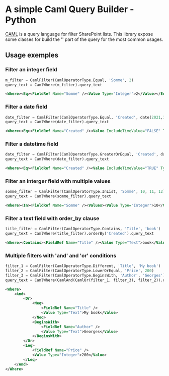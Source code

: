 # A simple Caml Query Builder - Python

[CAML](https://docs.microsoft.com/en-us/sharepoint/dev/schema/query-schema) is a query language for filter SharePoint lists.
This library expose some classes for build the '<query></query>' part of the query for the most common usages.


## Usage exemples

### Filter an integer field

```python
m_filter = CamlFilter(CamlOperatorType.Equal, 'Somme', 2)
query_text = CamlWhere(m_filter).query_text
```
```xml
<Where><Eq><FieldRef Name="Somme" /><Value Type="Integer">2</Value></Eq></Where>
```

### Filter a date field

```python
date_filter = CamlFilter(CamlOperatorType.Equal, 'Created', date(2021,11,17))
query_text = CamlWhere(date_filter).query_text
```
```xml
<Where><Eq><FieldRef Name="Created" /><Value IncludeTimeValue="FALSE" Type="DateTime">2021-11-17</Value></Eq></Where>
```

### Filter a datetime field

```python
date_filter = CamlFilter(CamlOperatorType.GreaterOrEqual, 'Created', datetime(2021,11,17,20,43,33))
query_text = CamlWhere(date_filter).query_text
```
```xml
<Where><Eq><FieldRef Name="Created" /><Value IncludeTimeValue="TRUE" Type="DateTime">2021-11-17T20:43:33</Value></Eq></Where>
```

### Filter an interger field with multiple values

```python
somme_filter = CamlFilter(CamlOperatorType.InList, 'Somme', 10, 11, 12)
query_text = CamlWhere(somme_filter).query_text
```
```xml
<Where><In><FieldRef Name="Somme" /><Values><Value Type="Integer">10</Value><Value Type="Integer">11</Value><Value Type="Integer">12</Value></Values></In></Where>
```

### Filter a text field with order_by clause

```python
title_filter = CamlFilter(CamlOperatorType.Contains, 'Title', 'book')
query_text = CamlWhere(title_filter).orderBy('Created').query_text
```
```xml
<Where><Contains><FieldRef Name="Title" /><Value Type="Text">book</Value></Contains></Where><OrderBy><FieldRef Name="Created" Ascending="True" /></OrderBy>
```

### Multiple filters with 'and' and 'or' conditions

```python
filter_1 = CamlFilter(CamlOperatorType.Different, 'Title', 'My book')
filter_2 = CamlFilter(CamlOperatorType.LowerOrEqual, 'Price', 200)
filter_3 = CamlFilter(CamlOperatorType.BeginsWith, 'Author', 'Georges')
query_text = CamlWhere(CamlAnd(CamlOr(filter_1, filter_3), filter_2)).query_text
```
```xml
<Where>
    <And>
        <Or>
            <Neq>
                <FieldRef Name="Title" />
                <Value Type="Text">My book</Value>
            </Neq>
            <BeginsWith>
                <FieldRef Name="Author" />
                <Value Type="Text">Georges</Value>
            </BeginsWith>
        </Or>
        <Leq>
            <FieldRef Name="Price" />
            <Value Type="Integer">200</Value>
        </Leq>
    </And>
</Where>
```